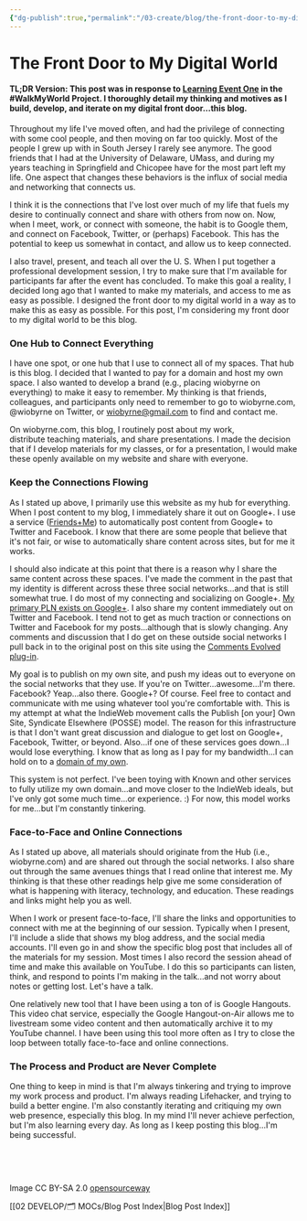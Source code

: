 ```yaml
---
{"dg-publish":true,"permalink":"/03-create/blog/the-front-door-to-my-digital-world/","title":"The Front Door to My Digital World","tags":["walkmyworld"]}
---
```


# The Front Door to My Digital World

#### TL;DR Version: This post was in response to [Learning Event One](https://sites.google.com/site/walkmyworldproject/2015-learning-events/opening-new-doors---2015-learning-event-1) in the #WalkMyWorld Project. I thoroughly detail my thinking and motives as I build, develop, and iterate on my digital front door...this blog.

Throughout my life I've moved often, and had the privilege of connecting with some cool people, and then moving on far too quickly. Most of the people I grew up with in South Jersey I rarely see anymore. The good friends that I had at the University of Delaware, UMass, and during my years teaching in Springfield and Chicopee have for the most part left my life. One aspect that changes these behaviors is the influx of social media and networking that connects us.

I think it is the connections that I've lost over much of my life that fuels my desire to continually connect and share with others from now on. Now, when I meet, work, or connect with someone, the habit is to Google them, and connect on Facebook, Twitter, or (perhaps) Facebook. This has the potential to keep us somewhat in contact, and allow us to keep connected.

I also travel, present, and teach all over the U. S. When I put together a professional development session, I try to make sure that I'm available for participants far after the event has concluded. To make this goal a reality, I decided long ago that I wanted to make my materials, and access to me as easy as possible. I designed the front door to my digital world in a way as to make this as easy as possible. For this post, I'm considering my front door to my digital world to be this blog.

### One Hub to Connect Everything

I have one spot, or one hub that I use to connect all of my spaces. That hub is this blog. I decided that I wanted to pay for a domain and host my own space. I also wanted to develop a brand (e.g., placing wiobyrne on everything) to make it easy to remember. My thinking is that friends, colleagues, and participants only need to remember to go to wiobyrne.com, @wiobyrne on Twitter, or wiobyrne@gmail.com to find and contact me.

On wiobyrne.com, this blog, I routinely post about my work, distribute teaching materials, and share presentations. I made the decision that if I develop materials for my classes, or for a presentation, I would make these openly available on my website and share with everyone.

### Keep the Connections Flowing

As I stated up above, I primarily use this website as my hub for everything. When I post content to my blog, I immediately share it out on Google+. I use a service ([Friends+Me](https://friendsplus.me/)) to automatically post content from Google+ to Twitter and Facebook. I know that there are some people that believe that it's not fair, or wise to automatically share content across sites, but for me it works.

I should also indicate at this point that there is a reason why I share the same content across these spaces. I've made the comment in the past that my identity is different across these three social networks...and that is still somewhat true. I do most of my connecting and socializing on Google+. [My primary PLN exists on Google+](http://wiobyrne.com/develop-your-own-personal-learning-network-using-twitter-and-google/). I also share my content immediately out on Twitter and Facebook. I tend not to get as much traction or connections on Twitter and Facebook for my posts...although that is slowly changing. Any comments and discussion that I do get on these outside social networks I pull back in to the original post on this site using the [Comments Evolved plug-in](https://wordpress.org/plugins/gplus-comments/).

My goal is to publish on my own site, and push my ideas out to everyone on the social networks that they use. If you're on Twitter...awesome...I'm there. Facebook? Yeap...also there. Google+? Of course. Feel free to contact and communicate with me using whatever tool you're comfortable with. This is my attempt at what the IndieWeb movement calls the Publish \[on your\] Own Site, Syndicate Elsewhere (POSSE) model. The reason for this infrastructure is that I don't want great discussion and dialogue to get lost on Google+, Facebook, Twitter, or beyond. Also...if one of these services goes down...I would lose everything. I know that as long as I pay for my bandwidth...I can hold on to a [domain of my own](http://www.wired.com/2012/07/a-domain-of-ones-own/).

This system is not perfect. I've been toying with Known and other services to fully utilize my own domain...and move closer to the IndieWeb ideals, but I've only got some much time...or experience. :) For now, this model works for me...but I'm constantly tinkering.

### Face-to-Face and Online Connections

As I stated up above, all materials should originate from the Hub (i.e., wiobyrne.com) and are shared out through the social networks. I also share out through the same avenues things that I read online that interest me. My thinking is that these other readings help give me some consideration of what is happening with literacy, technology, and education. These readings and links might help you as well.

When I work or present face-to-face, I'll share the links and opportunities to connect with me at the beginning of our session. Typically when I present, I'll include a slide that shows my blog address, and the social media accounts. I'll even go in and show the specific blog post that includes all of the materials for my session. Most times I also record the session ahead of time and make this available on YouTube. I do this so participants can listen, think, and respond to points I'm making in the talk...and not worry about notes or getting lost. Let's have a talk.

One relatively new tool that I have been using a ton of is Google Hangouts. This video chat service, especially the Google Hangout-on-Air allows me to livestream some video content and then automatically archive it to my YouTube channel. I have been using this tool more often as I try to close the loop between totally face-to-face and online connections.

### The Process and Product are Never Complete

One thing to keep in mind is that I'm always tinkering and trying to improve my work process and product. I'm always reading Lifehacker, and trying to build a better engine. I'm also constantly iterating and critiquing my own web presence, especially this blog. In my mind I'll never achieve perfection, but I'm also learning every day. As long as I keep posting this blog...I'm being successful.

 

 

Image CC BY-SA 2.0 [opensourceway](https://www.flickr.com/photos/opensourceway/4929153543/in/set-72157623343013541)

[[02 DEVELOP/🗂️ MOCs/Blog Post Index\|Blog Post Index]]